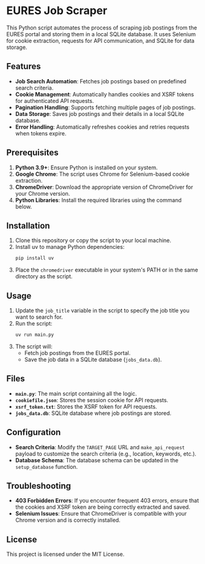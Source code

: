 # EURES Job Scraper

This Python script automates the process of scraping job postings from the EURES portal and storing them in a local SQLite database. It uses Selenium for cookie extraction, requests for API communication, and SQLite for data storage.

## Features

- **Job Search Automation**: Fetches job postings based on predefined search criteria.
- **Cookie Management**: Automatically handles cookies and XSRF tokens for authenticated API requests.
- **Pagination Handling**: Supports fetching multiple pages of job postings.
- **Data Storage**: Saves job postings and their details in a local SQLite database.
- **Error Handling**: Automatically refreshes cookies and retries requests when tokens expire.

## Prerequisites

1. **Python 3.9+**: Ensure Python is installed on your system.
2. **Google Chrome**: The script uses Chrome for Selenium-based cookie extraction.
3. **ChromeDriver**: Download the appropriate version of ChromeDriver for your Chrome version.
4. **Python Libraries**: Install the required libraries using the command below.

## Installation

1. Clone this repository or copy the script to your local machine.
2. Install uv to manage Python dependencies:
    ```bash
    pip install uv
    ```
3. Place the `chromedriver` executable in your system's PATH or in the same directory as the script.

## Usage

1. Update the `job_title` variable in the script to specify the job title you want to search for.
2. Run the script:
    ```bash
    uv run main.py
    ```
3. The script will:
    - Fetch job postings from the EURES portal.
    - Save the job data in a SQLite database (`jobs_data.db`).

## Files

- **`main.py`**: The main script containing all the logic.
- **`cookiefile.json`**: Stores the session cookie for API requests.
- **`xsrf_token.txt`**: Stores the XSRF token for API requests.
- **`jobs_data.db`**: SQLite database where job postings are stored.

## Configuration

- **Search Criteria**: Modify the `TARGET_PAGE` URL and `make_api_request` payload to customize the search criteria (e.g., location, keywords, etc.).
- **Database Schema**: The database schema can be updated in the `setup_database` function.

## Troubleshooting

- **403 Forbidden Errors**: If you encounter frequent 403 errors, ensure that the cookies and XSRF token are being correctly extracted and saved.
- **Selenium Issues**: Ensure that ChromeDriver is compatible with your Chrome version and is correctly installed.

## License

This project is licensed under the MIT License.
